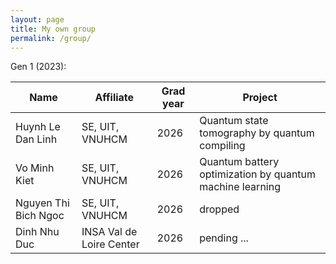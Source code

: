 ```yaml
---
layout: page
title: My own group
permalink: /group/
---
```


Gen 1 (2023):

| Name | Affiliate | Grad year | Project |
|-|-|-|-|
| Huynh Le Dan Linh | SE, UIT, VNUHCM | 2026 | Quantum state tomography by quantum compiling |
| Vo Minh Kiet | SE, UIT, VNUHCM | 2026 | Quantum battery optimization by quantum machine learning |
| Nguyen Thi Bich Ngoc | SE, UIT, VNUHCM | 2026 | dropped |
| Dinh Nhu Duc | INSA Val de Loire Center | 2026 | pending ... |
